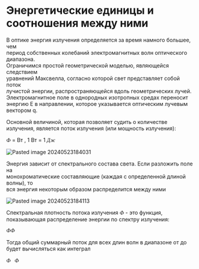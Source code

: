 <div class="heading-wrapper"><h1 data-heading="Энергетические единицы и соотношения между ними" class="heading" id="Энергетические_единицы_и_соотношения_между_ними">Энергетические единицы и соотношения между ними</h1><div class="heading-children"><div><p>В оптике энергия излучения определяется за время намного большее, чем<br>
период собственных колебаний электромагнитных волн оптического диапазона.<br>
Ограничимся простой геометрической моделью, являющейся следствием<br>
уравнений Максвелла, согласно которой свет представляет собой поток<br>
лучистой энергии, распространяющейся вдоль геометрических лучей.<br>
Электромагнитное поле в однородных изотропных средах переносит<br>
энергию Е в направлении, которое указывается оптическим лучевым вектором q.</p></div><div><p>Основной величиной, которая позволяет судить о количестве излучения, является поток излучения (или мощность излучения):</p></div><div><p><span class="math math-inline is-loaded"><mjx-container class="MathJax" jax="CHTML"><mjx-math class="MJX-TEX"><mjx-msub><mjx-mi class="mjx-i"><mjx-utext variant="italic" style="font-family: MJXZERO, serif; font-style: italic;">Ф</mjx-utext></mjx-mi><mjx-script style="vertical-align: -0.15em;"><mjx-mi class="mjx-i" size="s"><mjx-c class="mjx-c1D452 TEX-I"></mjx-c></mjx-mi></mjx-script></mjx-msub></mjx-math></mjx-container></span> = Вт , 1 Вт = 1 <span class="math math-inline is-loaded"><mjx-container class="MathJax" jax="CHTML"><mjx-math class="MJX-TEX"><mjx-mfrac><mjx-frac><mjx-num><mjx-nstrut></mjx-nstrut><mjx-mrow size="s"><mjx-mi class="mjx-i"><mjx-utext variant="italic" style="font-family: MJXZERO, serif; font-style: italic;">Д</mjx-utext></mjx-mi><mjx-mi class="mjx-i"><mjx-utext variant="italic" style="font-family: MJXZERO, serif; font-style: italic;">ж</mjx-utext></mjx-mi></mjx-mrow></mjx-num><mjx-dbox><mjx-dtable><mjx-line></mjx-line><mjx-row><mjx-den><mjx-dstrut></mjx-dstrut><mjx-mi class="mjx-i" size="s"><mjx-c class="mjx-c1D450 TEX-I"></mjx-c></mjx-mi></mjx-den></mjx-row></mjx-dtable></mjx-dbox></mjx-frac></mjx-mfrac></mjx-math></mjx-container></span></p></div><div><p><img alt="Pasted image 20240523184031" src="https://github.com/ilap21/lab4/assets/163400033/15e0f605-3a4b-4bf4-b6f5-292a17921983" referrerpolicy="no-referrer"></p></div><div><p>Энергия зависит от спектрального состава света. Если разложить поле на<br>
монохроматические составляющие (каждая с определенной длиной волны), то<br>
вся энергия некоторым образом распределится между ними</p></div><div><p><img alt="Pasted image 20240523184113" src="https://github.com/ilap21/lab4/assets/163400033/1d82ab22-97c5-4f06-a40e-7bda0a013f6b" referrerpolicy="no-referrer"></p></div><div><p>Спектральная плотность потока излучения <span class="math math-inline is-loaded"><mjx-container class="MathJax" jax="CHTML"><mjx-math class="MJX-TEX"><mjx-msub><mjx-mi class="mjx-i"><mjx-utext variant="italic" style="font-family: MJXZERO, serif; font-style: italic;">Ф</mjx-utext></mjx-mi><mjx-script style="vertical-align: -0.15em;"><mjx-mi class="mjx-i" size="s"><mjx-c class="mjx-c1D706 TEX-I"></mjx-c></mjx-mi></mjx-script></mjx-msub><mjx-mo class="mjx-n"><mjx-c class="mjx-c28"></mjx-c></mjx-mo><mjx-mi class="mjx-i"><mjx-c class="mjx-c1D706 TEX-I"></mjx-c></mjx-mi><mjx-mo class="mjx-n"><mjx-c class="mjx-c29"></mjx-c></mjx-mo></mjx-math></mjx-container></span> - это функция, показывающая распределение энергии по спектру излучения:</p></div><div><p><span class="math math-block is-loaded"><mjx-container class="MathJax" jax="CHTML" display="true"><mjx-math display="true" class="MJX-TEX" style="margin-left: 0px; margin-right: 0px;"><mjx-msub><mjx-mi class="mjx-i"><mjx-utext variant="italic" style="font-family: MJXZERO, serif; font-style: italic;">Ф</mjx-utext></mjx-mi><mjx-script style="vertical-align: -0.15em;"><mjx-mi class="mjx-i" size="s"><mjx-c class="mjx-c1D706 TEX-I"></mjx-c></mjx-mi></mjx-script></mjx-msub><mjx-mo class="mjx-n"><mjx-c class="mjx-c28"></mjx-c></mjx-mo><mjx-mi class="mjx-i"><mjx-c class="mjx-c1D706 TEX-I"></mjx-c></mjx-mi><mjx-mo class="mjx-n"><mjx-c class="mjx-c29"></mjx-c></mjx-mo><mjx-mo class="mjx-n" space="4"><mjx-c class="mjx-c3D"></mjx-c></mjx-mo><mjx-mfrac space="4"><mjx-frac type="d"><mjx-num><mjx-nstrut type="d"></mjx-nstrut><mjx-mrow><mjx-mi class="mjx-i"><mjx-c class="mjx-c1D6FF TEX-I"></mjx-c></mjx-mi><mjx-msub><mjx-mi class="mjx-i"><mjx-utext variant="italic" style="font-family: MJXZERO, serif; font-style: italic;">Ф</mjx-utext></mjx-mi><mjx-script style="vertical-align: -0.15em;"><mjx-mi class="mjx-i" size="s"><mjx-c class="mjx-c1D452 TEX-I"></mjx-c></mjx-mi></mjx-script></mjx-msub></mjx-mrow></mjx-num><mjx-dbox><mjx-dtable><mjx-line type="d"></mjx-line><mjx-row><mjx-den><mjx-dstrut type="d"></mjx-dstrut><mjx-mrow><mjx-mi class="mjx-i"><mjx-c class="mjx-c1D6FF TEX-I"></mjx-c></mjx-mi><mjx-mi class="mjx-i"><mjx-c class="mjx-c1D706 TEX-I"></mjx-c></mjx-mi></mjx-mrow></mjx-den></mjx-row></mjx-dtable></mjx-dbox></mjx-frac></mjx-mfrac></mjx-math></mjx-container></span></p></div><div><p>Тогда общий суммарный поток для всех длин волн в диапазоне от <span class="math math-inline is-loaded"><mjx-container class="MathJax" jax="CHTML"><mjx-math class="MJX-TEX"><mjx-msub><mjx-mi class="mjx-i"><mjx-c class="mjx-c1D706 TEX-I"></mjx-c></mjx-mi><mjx-script style="vertical-align: -0.15em;"><mjx-mn class="mjx-n" size="s"><mjx-c class="mjx-c31"></mjx-c></mjx-mn></mjx-script></mjx-msub></mjx-math></mjx-container></span> до <span class="math math-inline is-loaded"><mjx-container class="MathJax" jax="CHTML"><mjx-math class="MJX-TEX"><mjx-msub><mjx-mi class="mjx-i"><mjx-c class="mjx-c1D706 TEX-I"></mjx-c></mjx-mi><mjx-script style="vertical-align: -0.15em;"><mjx-mn class="mjx-n" size="s"><mjx-c class="mjx-c32"></mjx-c></mjx-mn></mjx-script></mjx-msub></mjx-math></mjx-container></span><br>
будет вычисляться как интеграл</p></div><div><p><span class="math math-block is-loaded"><mjx-container class="MathJax" jax="CHTML" display="true"><mjx-math display="true" class="MJX-TEX" style="margin-left: 0px; margin-right: 0px;"><mjx-msub><mjx-mi class="mjx-i"><mjx-utext variant="italic" style="font-family: MJXZERO, serif; font-style: italic;">Ф</mjx-utext></mjx-mi><mjx-script style="vertical-align: -0.15em;"><mjx-mi class="mjx-i" size="s"><mjx-c class="mjx-c1D452 TEX-I"></mjx-c></mjx-mi></mjx-script></mjx-msub><mjx-mo class="mjx-n" space="4"><mjx-c class="mjx-c3D"></mjx-c></mjx-mo><mjx-munderover space="4"><mjx-over style="padding-bottom: 0.111em; padding-left: 0.582em;"><mjx-texatom size="s" texclass="ORD"><mjx-msub><mjx-mi class="mjx-i"><mjx-c class="mjx-c1D706 TEX-I"></mjx-c></mjx-mi><mjx-script style="vertical-align: -0.15em;"><mjx-mn class="mjx-n" size="s"><mjx-c class="mjx-c32"></mjx-c></mjx-mn></mjx-script></mjx-msub></mjx-texatom></mjx-over><mjx-box><mjx-munder><mjx-row><mjx-base style="padding-left: 0.179em;"><mjx-mo class="mjx-lop"><mjx-c class="mjx-c222B TEX-S2"></mjx-c></mjx-mo></mjx-base></mjx-row><mjx-row><mjx-under style="padding-top: 0.167em;"><mjx-texatom size="s" texclass="ORD"><mjx-msub><mjx-mi class="mjx-i"><mjx-c class="mjx-c1D706 TEX-I"></mjx-c></mjx-mi><mjx-script style="vertical-align: -0.15em;"><mjx-mn class="mjx-n" size="s"><mjx-c class="mjx-c31"></mjx-c></mjx-mn></mjx-script></mjx-msub></mjx-texatom></mjx-under></mjx-row></mjx-munder></mjx-box></mjx-munderover><mjx-msub space="2"><mjx-mi class="mjx-i"><mjx-utext variant="italic" style="font-family: MJXZERO, serif; font-style: italic;">Ф</mjx-utext></mjx-mi><mjx-script style="vertical-align: -0.15em;"><mjx-mi class="mjx-i" size="s"><mjx-c class="mjx-c1D706 TEX-I"></mjx-c></mjx-mi></mjx-script></mjx-msub><mjx-mo class="mjx-n"><mjx-c class="mjx-c28"></mjx-c></mjx-mo><mjx-mi class="mjx-i"><mjx-c class="mjx-c1D706 TEX-I"></mjx-c></mjx-mi><mjx-mo class="mjx-n"><mjx-c class="mjx-c29"></mjx-c></mjx-mo><mjx-mi class="mjx-i"><mjx-c class="mjx-c1D451 TEX-I"></mjx-c></mjx-mi><mjx-mi class="mjx-i"><mjx-c class="mjx-c1D706 TEX-I"></mjx-c></mjx-mi></mjx-math></mjx-container></span></p></div></div></div>
